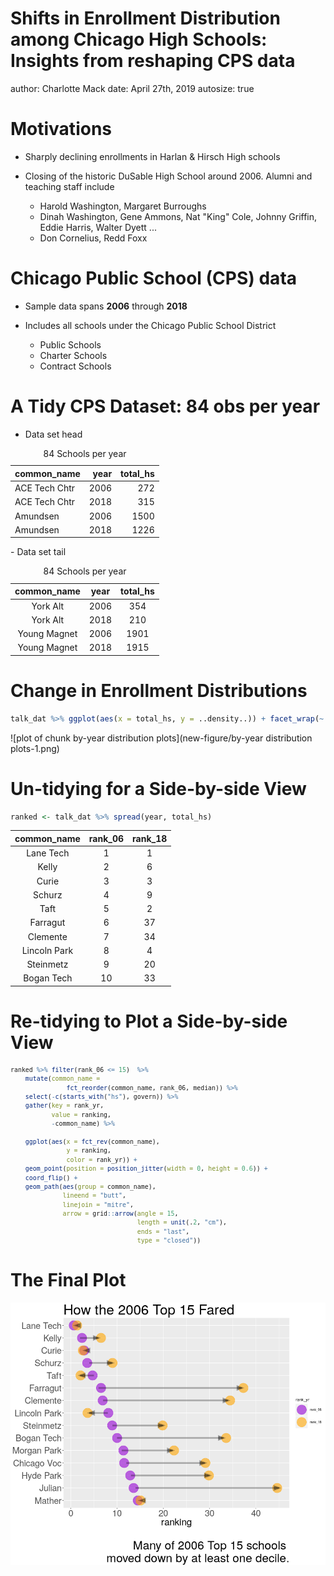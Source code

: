 Shifts in Enrollment Distribution   among Chicago High Schools:  Insights from reshaping CPS data
========================================================
author: Charlotte Mack
date: April 27th, 2019
autosize: true

Motivations
========================================================

- Sharply declining enrollments in Harlan & Hirsch High schools

- Closing of the historic DuSable High School around 2006. Alumni and teaching staff include
    - Harold Washington, Margaret Burroughs
    - Dinah Washington, Gene Ammons, Nat "King" Cole, Johnny Griffin, Eddie Harris, Walter Dyett ...
    - Don Cornelius, Redd Foxx

Chicago Public School (CPS) data
========================================================

- Sample data spans **2006** through **2018**

- Includes all schools under the Chicago Public School District
    - Public Schools
    - Charter Schools
    - Contract Schools
    

A Tidy CPS Dataset: 84 obs per year
========================================================

- Data set head

<table class="table" style="margin-left: auto; margin-right: auto;">
<caption>84 Schools per year</caption>
 <thead>
  <tr>
   <th style="text-align:left;"> common_name </th>
   <th style="text-align:right;"> year </th>
   <th style="text-align:right;"> total_hs </th>
  </tr>
 </thead>
<tbody>
  <tr>
   <td style="text-align:left;"> ACE Tech Chtr </td>
   <td style="text-align:right;"> 2006 </td>
   <td style="text-align:right;"> 272 </td>
  </tr>
  <tr>
   <td style="text-align:left;"> ACE Tech Chtr </td>
   <td style="text-align:right;"> 2018 </td>
   <td style="text-align:right;"> 315 </td>
  </tr>
  <tr>
   <td style="text-align:left;"> Amundsen </td>
   <td style="text-align:right;"> 2006 </td>
   <td style="text-align:right;"> 1500 </td>
  </tr>
  <tr>
   <td style="text-align:left;"> Amundsen </td>
   <td style="text-align:right;"> 2018 </td>
   <td style="text-align:right;"> 1226 </td>
  </tr>
</tbody>
</table>
- Data set tail
<table class="table" style="margin-left: auto; margin-right: auto;">
<caption>84 Schools per year</caption>
 <thead>
  <tr>
   <th style="text-align:center;"> common_name </th>
   <th style="text-align:center;"> year </th>
   <th style="text-align:center;"> total_hs </th>
  </tr>
 </thead>
<tbody>
  <tr>
   <td style="text-align:center;"> York Alt </td>
   <td style="text-align:center;"> 2006 </td>
   <td style="text-align:center;"> 354 </td>
  </tr>
  <tr>
   <td style="text-align:center;"> York Alt </td>
   <td style="text-align:center;"> 2018 </td>
   <td style="text-align:center;"> 210 </td>
  </tr>
  <tr>
   <td style="text-align:center;"> Young Magnet </td>
   <td style="text-align:center;"> 2006 </td>
   <td style="text-align:center;"> 1901 </td>
  </tr>
  <tr>
   <td style="text-align:center;"> Young Magnet </td>
   <td style="text-align:center;"> 2018 </td>
   <td style="text-align:center;"> 1915 </td>
  </tr>
</tbody>
</table>

Change in Enrollment Distributions
========================================================


```r
talk_dat %>% ggplot(aes(x = total_hs, y = ..density..)) + facet_wrap(~ year) 
```

![plot of chunk by-year distribution plots](new-figure/by-year distribution plots-1.png)

Un-tidying for a Side-by-side View
========================================================

```r
ranked <- talk_dat %>% spread(year, total_hs)
```



<table class="table" style="margin-left: auto; margin-right: auto;">
 <thead>
  <tr>
   <th style="text-align:center;"> common_name </th>
   <th style="text-align:center;"> rank_06 </th>
   <th style="text-align:center;"> rank_18 </th>
  </tr>
 </thead>
<tbody>
  <tr>
   <td style="text-align:center;"> Lane Tech </td>
   <td style="text-align:center;"> 1 </td>
   <td style="text-align:center;"> 1 </td>
  </tr>
  <tr>
   <td style="text-align:center;"> Kelly </td>
   <td style="text-align:center;"> 2 </td>
   <td style="text-align:center;"> 6 </td>
  </tr>
  <tr>
   <td style="text-align:center;"> Curie </td>
   <td style="text-align:center;"> 3 </td>
   <td style="text-align:center;"> 3 </td>
  </tr>
  <tr>
   <td style="text-align:center;"> Schurz </td>
   <td style="text-align:center;"> 4 </td>
   <td style="text-align:center;"> 9 </td>
  </tr>
  <tr>
   <td style="text-align:center;"> Taft </td>
   <td style="text-align:center;"> 5 </td>
   <td style="text-align:center;"> 2 </td>
  </tr>
  <tr>
   <td style="text-align:center;"> Farragut </td>
   <td style="text-align:center;"> 6 </td>
   <td style="text-align:center;"> 37 </td>
  </tr>
  <tr>
   <td style="text-align:center;"> Clemente </td>
   <td style="text-align:center;"> 7 </td>
   <td style="text-align:center;"> 34 </td>
  </tr>
  <tr>
   <td style="text-align:center;"> Lincoln Park </td>
   <td style="text-align:center;"> 8 </td>
   <td style="text-align:center;"> 4 </td>
  </tr>
  <tr>
   <td style="text-align:center;"> Steinmetz </td>
   <td style="text-align:center;"> 9 </td>
   <td style="text-align:center;"> 20 </td>
  </tr>
  <tr>
   <td style="text-align:center;"> Bogan Tech </td>
   <td style="text-align:center;"> 10 </td>
   <td style="text-align:center;"> 33 </td>
  </tr>
</tbody>
</table>


Re-tidying to Plot a Side-by-side View
========================================================

<small>

```r
ranked %>% filter(rank_06 <= 15)  %>% 
    mutate(common_name = 
               fct_reorder(common_name, rank_06, median)) %>%
    select(-c(starts_with("hs"), govern)) %>% 
    gather(key = rank_yr, 
           value = ranking, 
           -common_name) %>%
   
    ggplot(aes(x = fct_rev(common_name), 
               y = ranking, 
               color = rank_yr)) + 
    geom_point(position = position_jitter(width = 0, height = 0.6)) +
    coord_flip() + 
    geom_path(aes(group = common_name), 
              lineend = "butt", 
              linejoin = "mitre", 
              arrow = grid::arrow(angle = 15, 
                                  length = unit(.2, "cm"), 
                                  ends = "last", 
                                  type = "closed"))
```
</small>

The Final Plot
========================================================
![plot of chunk unnamed-chunk-2](new-figure/unnamed-chunk-2-1.png)
